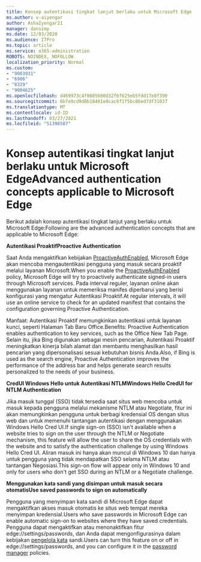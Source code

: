 ```yaml
---
title: Konsep autentikasi tingkat lanjut berlaku untuk Microsoft Edge
ms.author: v-aiyengar
author: AshaIyengar21
manager: dansimp
ms.date: 12/03/2020
ms.audience: ITPro
ms.topic: article
ms.service: o365-administration
ROBOTS: NOINDEX, NOFOLLOW
localization_priority: Normal
ms.custom:
- "9003931"
- "6986"
- "8329"
- "9004625"
ms.openlocfilehash: d469973c4f8605b00d32f6f625eb5fdd17e8f390
ms.sourcegitcommit: 6bfe9cd9d0b18481e0cac6f1f5bc86ed7df31037
ms.translationtype: MT
ms.contentlocale: id-ID
ms.lasthandoff: 03/27/2021
ms.locfileid: "51398587"
---
```

# <a name="advanced-authentication-concepts-applicable-to-microsoft-edge"></a><span data-ttu-id="50e64-102">Konsep autentikasi tingkat lanjut berlaku untuk Microsoft Edge</span><span class="sxs-lookup"><span data-stu-id="50e64-102">Advanced authentication concepts applicable to Microsoft Edge</span></span>

<span data-ttu-id="50e64-103">Berikut adalah konsep autentikasi tingkat lanjut yang berlaku untuk Microsoft Edge:</span><span class="sxs-lookup"><span data-stu-id="50e64-103">Following are the advanced authentication concepts that are applicable to Microsoft Edge:</span></span>

<span data-ttu-id="50e64-104">**Autentikasi Proaktif**</span><span class="sxs-lookup"><span data-stu-id="50e64-104">**Proactive Authentication**</span></span>

<span data-ttu-id="50e64-105">Saat Anda mengaktifkan kebijakan [ProactiveAuthEnabled,](https://go.microsoft.com/fwlink/?linkid=2134621) Microsoft Edge akan mencoba mengautentikasi pengguna yang masuk secara proaktif melalui layanan Microsoft.</span><span class="sxs-lookup"><span data-stu-id="50e64-105">When you enable the [ProactiveAuthEnabled](https://go.microsoft.com/fwlink/?linkid=2134621) policy, Microsoft Edge will try to proactively authenticate signed-in users through Microsoft services.</span></span> <span data-ttu-id="50e64-106">Pada interval reguler, layanan online akan menggunakan layanan untuk memeriksa manifes diperbarui yang berisi konfigurasi yang mengatur Autentikasi Proaktif.</span><span class="sxs-lookup"><span data-stu-id="50e64-106">At regular intervals, it will use an online service to check for an updated manifest that contains the configuration governing Proactive Authentication.</span></span>

<span data-ttu-id="50e64-107">Manfaat: Autentikasi Proaktif memungkinkan autentikasi untuk layanan kunci, seperti Halaman Tab Baru Office.</span><span class="sxs-lookup"><span data-stu-id="50e64-107">Benefits: Proactive Authentication enables authentication to key services, such as the Office New Tab Page.</span></span> <span data-ttu-id="50e64-108">Selain itu, jika Bing digunakan sebagai mesin pencarian, Autentikasi Proaktif meningkatkan kinerja bilah alamat dan membantu menghasilkan hasil pencarian yang dipersonalisasi sesuai kebutuhan bisnis Anda.</span><span class="sxs-lookup"><span data-stu-id="50e64-108">Also, if Bing is used as the search engine, Proactive Authentication improves the performance of the address bar and helps generate search results personalized to the needs of your business.</span></span>

<span data-ttu-id="50e64-109">**CredUI Windows Hello untuk Autentikasi NTLM**</span><span class="sxs-lookup"><span data-stu-id="50e64-109">**Windows Hello CredUI for NTLM Authentication**</span></span>

<span data-ttu-id="50e64-110">Jika masuk tunggal (SSO) tidak tersedia saat situs web mencoba untuk masuk kepada pengguna melalui mekanisme NTLM atau Negotiate, fitur ini akan memungkinkan pengguna untuk berbagi kredensial OS dengan situs web dan untuk memenuhi tantangan autentikasi dengan menggunakan Windows Hello Cred UI.</span><span class="sxs-lookup"><span data-stu-id="50e64-110">If single sign-on (SSO) isn't available when a website tries to sign on the user through the NTLM or Negotiate mechanism, this feature will allow the user to share the OS credentials with the website and to satisfy the authentication challenge by using Windows Hello Cred UI.</span></span> <span data-ttu-id="50e64-111">Aliran masuk ini hanya akan muncul di Windows 10 dan hanya untuk pengguna yang tidak mendapatkan SSO selama NTLM atau tantangan Negosiasi.</span><span class="sxs-lookup"><span data-stu-id="50e64-111">This sign-on flow will appear only in Windows 10 and only for users who don't get SSO during an NTLM or a Negotiate challenge.</span></span>

<span data-ttu-id="50e64-112">**Menggunakan kata sandi yang disimpan untuk masuk secara otomatis**</span><span class="sxs-lookup"><span data-stu-id="50e64-112">**Use saved passwords to sign on automatically**</span></span>

<span data-ttu-id="50e64-113">Pengguna yang menyimpan kata sandi di Microsoft Edge dapat mengaktifkan akses masuk otomatis ke situs web tempat mereka menyimpan kredensial.</span><span class="sxs-lookup"><span data-stu-id="50e64-113">Users who save passwords in Microsoft Edge can enable automatic sign-on to websites where they have saved credentials.</span></span> <span data-ttu-id="50e64-114">Pengguna dapat mengaktifkan atau menonaktifkan fitur edge://settings/passwords, dan Anda dapat mengonfigurasinya dalam kebijakan [pengelola kata](https://go.microsoft.com/fwlink/?linkid=2134622) sandi.</span><span class="sxs-lookup"><span data-stu-id="50e64-114">Users can turn this feature on or off in edge://settings/passwords, and you can configure it in the [password manager](https://go.microsoft.com/fwlink/?linkid=2134622) policies.</span></span>
